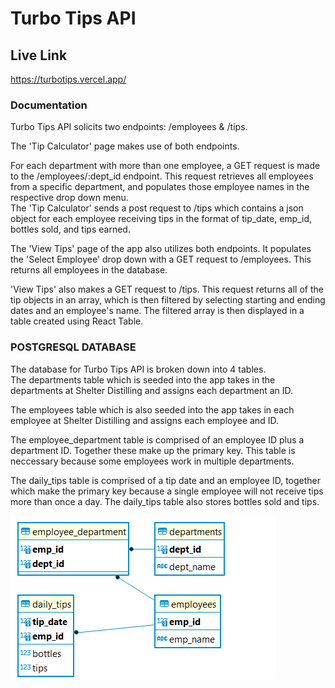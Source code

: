 # Turbo Tips API

## Live Link

https://turbotips.vercel.app/

### Documentation
Turbo Tips API solicits two endpoints:
/employees & /tips.  

The 'Tip Calculator' page makes use of both endpoints.  

For each department with more than one employee, a GET request is made to the /employees/:dept_id endpoint. This request retrieves all employees from a specific department, and populates those employee names in the respective drop down menu.  
The 'Tip Calculator' sends a post request to /tips which contains a json object for each employee receiving tips in the format of tip_date, emp_id, bottles sold, and tips earned.  

The 'View Tips' page of the app also utilizes both endpoints. It populates the 'Select Employee' drop down with a GET request to /employees. This returns all employees in the database.  

'View Tips' also makes a GET request to /tips. This request returns all of the tip objects in an array, which is then filtered by selecting starting and ending dates and an employee's name. The filtered array is then displayed in a table created using React Table.  

### POSTGRESQL DATABASE
The database for Turbo Tips API is broken down into 4 tables.  
The departments table which is seeded into the app takes in the departments at Shelter Distilling and assigns each department an ID.  

The employees table which is also seeded into the app takes in each employee at Shelter Distilling and assigns each employee and ID.  

The employee_department table is comprised of an employee ID plus a department ID. Together these make up the primary key. This table is neccessary because some employees work in multiple departments.  

The daily_tips table is comprised of a tip date and an employee ID, together which make the primary key because a single employee will not receive tips more than once a day. The daily_tips table also stores bottles sold and tips.

![Table Relation Screen Shot](./src/images/table-relations.png?raw=true "View Tips")




<!-- ## How to run seeds on local db -->
<!-- psql -U Sara -d turboTips -f ./seeds/seed.tips.sql -->